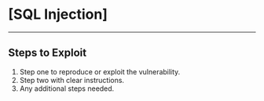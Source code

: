 # [SQL Injection]
--- 

## Steps to Exploit

1. Step one to reproduce or exploit the vulnerability.
2. Step two with clear instructions.
3. Any additional steps needed.
